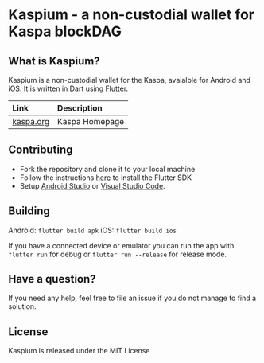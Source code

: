 # Kaspium - a non-custodial wallet for Kaspa blockDAG

## What is Kaspium?

Kaspium is a non-custodial wallet for the Kaspa, avaialble for Android and iOS. It is written in [Dart](https://dart.dev) using [Flutter](https://flutter.dev).

| Link | Description |
| :----- | :------ |
[kaspa.org](https://kaspa.org) | Kaspa Homepage

## Contributing

* Fork the repository and clone it to your local machine
* Follow the instructions [here](https://flutter.io/docs/get-started/install) to install the Flutter SDK
* Setup [Android Studio](https://flutter.io/docs/development/tools/android-studio) or [Visual Studio Code](https://flutter.io/docs/development/tools/vs-code).

## Building

Android: `flutter build apk`
iOS: `flutter build ios`

If you have a connected device or emulator you can run the app with `flutter run` for debug or `flutter run --release` for release mode.

## Have a question?

If you need any help, feel free to file an issue if you do not manage to find a solution.

## License

Kaspium is released under the MIT License
